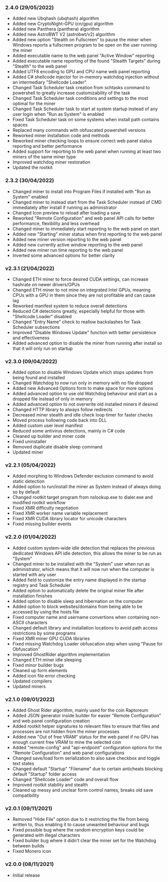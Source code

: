 ### 2.4.0 (29/05/2022)
* Added new Ubqhash (ubqhash) algorithm
* Added new CryptoNight-GPU (cn/gpu) algorithm
* Added new Panthera (panthera) algorithm
* Added new AstroBWT V2 (astrobwt/v2) algorithm
* Added new option "Stealth on Fullscreen" to pause the miner when Windows reports a fullscreen program to be open on the user running the miner
* Added executable name to the web panel "Active Window" reporting
* Added executable name reporting of the found "Stealth Targets" during "Stealth" to the web panel
* Added UTF8 encoding to GPU and CPU name web panel reporting
* Added C# shellcode injector for in-memory watchdog injection without an intermediary "Shellcode Loader"
* Changed Task Scheduler task creation from schtasks command to powershell to greatly increase customizability of the task
* Changed Task Scheduler task conditions and settings to the most optimal for the miner
* Changed Task Scheduler task to start at system startup instead of any user login when "Run as System" is enabled
* Fixed Task Scheduler task on some systems when install path contains spaces
* Replaced many commands with obfuscated powershell versions
* Reworked miner installation code and methods
* Reworked miner checking loops to ensure correct web panel status reporting and better performance
* Added support for reporting to the web panel when running at least two miners of the same miner type
* Improved watchdog miner restoration
* Updated the rootkit
### 2.3.2 (30/04/2022)
* Changed miner to install into Program Files if installed with "Run as System" enabled
* Changed miner to instead start from the Task Scheduler instead of CMD immediately after install if running as administrator
* Changed Icon preview to reload after loading a save
* Reworked "Remote Configuration" and web panel API calls for better performance, flexibility and less overhead
* Changed miner to immediately start reporting to the web panel on start
* Added new "Starting" miner status when first reporting to the web panel
* Added new miner version reporting to the web panel
* Added new currently active window reporting to the web panel
* Added new miner run time reporting to the web panel
* Inverted some advanced options for better clarity
### v2.3.1 (21/04/2022)
* Changed ETH miner to force desired CUDA settings, can increase hashrate on newer drivers/GPUs
* Changed ETH miner to not mine on integrated Intel GPUs, meaning CPUs with a GPU in them since they are not profitable and can cause lag
* Reworked manifest system to reduce overall detections
* Reduced C# detections greatly, especially helpful for those with "Shellcode Loader" disabled
* Changed "Entry Name" check to reallow backslashes for Task Scheduler subsections
* Improved "Disable Windows Update" function with better persistence and effectiveness
* Added advanced option to disable the miner from running after install so that it will only run on startup
### v2.3.0 (09/04/2022)
* Added option to disable Windows Update which stops updates from being found and installed
* Changed Watchdog to now run only in memory with no file dropped
* Added new Advanced Options form to make space for more options
* Added advanced option to use old Watchdog behaviour and start as a dropped file instead of only in memory
* Added advanced option to not overwrite old installed miners if desired
* Changed HTTP library to always follow redirects
* Decreased miner stealth and idle check loop timer for faster checks
* Moved process hollowing code back into DLL
* Added custom user level manifest
* Reduced some antivirus detections, mainly in C# code
* Cleaned up builder and miner code
* Fixed uninstaller
* Removed duplicate disable sleep command
* Updated miner
### v2.2.1 (05/04/2022)
* Added morphing to Windows Defender exclusion command to avoid static detection
* Added option to run/install the miner as System instead of always doing so by default
* Changed rootkit target program from nslookup.exe to dialer.exe and modified rootkit workflow
* Fixed XMR difficulty negotiation
* Fixed XMR worker name variable replacement
* Fixed XMR CUDA library locator for unicode characters
* Fixed missing builder events
### v2.2.0 (01/04/2022)
* Added custom system-wide idle detection that replaces the previous dedicated Windows API idle detection, this allows the miner to be run as "System"
* Changed miner to be installed with the "System" user when run as administrator, which means that it will now run when the computer is started with any user
* Added field to customize the entry name displayed in the startup registry and Task Scheduler
* Added option to automatically delete the original miner file after installation finishes
* Added option to disable sleep and hibernation on the computer
* Added option to block websites/domains from being able to be accessed by using the hosts file
* Fixed computer name and username convertions when containing non-ASCII characters
* Changed default library and installation locations to avoid path access restrictions by some programs
* Fixed XMR miner GPU CUDA libraries
* Fixed missing Watchdog Loader obfuscation step when using "Pause for Obfuscation"
* Improved GhostRider algorithm implementation
* Changed ETH miner idle sleeping 
* Fixed minor builder bugs
* Cleaned up form elements
* Added icon file error checking
* Updated compilers
* Updated miners
### v2.1.0 (09/01/2022)
* Added Ghost Rider algorithm, mainly used for the coin Raptoreum
* Added JSON generator inside builder for easier "Remote Configuration" and web panel configuration creation
* Added rootkit helper signatures to relevant files to ensure that files and processes are not hidden from the miner processes
* Added new "Out of free VRAM" status for the web panel if no GPU has enough current free VRAM to mine the selected coin
* Added "remote-config" and "api-endpoint" configuration options for the "Remote Configuration" and web panel configurations
* Changed save/load form serialization to also save checkbox and toggle text states
* Changed default "Startup" "Filename" due to certain anticheats blocking default "Startup" folder access
* Changed "Shellcode Loader" code and overall flow
* Improved rootkit stability and stealth
* Cleaned up messy and unclear form control names, breaks old save compatibility
### v2.0.1 (09/11/2021)
* Removed "Hide File" option due to it restricting the file from being written to, thus enabling it to cause unwanted behaviour and bugs
* Fixed possible bug where the random encryption keys could be generated with illegal characters
* Fixed builder bug where it didn't clear the miner set for the Watchdog between builds
* Fixed Monero icon
### v2.0.0 (08/11/2021)
* Initial release